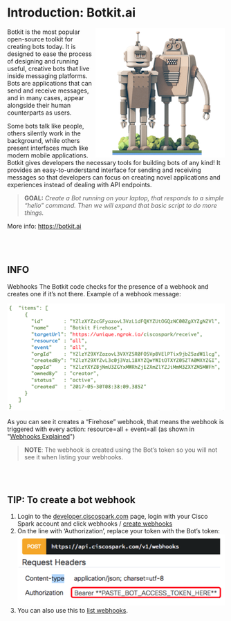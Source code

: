 
# Introduction: Botkit.ai

<img src="https://github.com/DJF3/spark_botkit_lab/raw/master/assets/1.botkit-image.png" align="right" width="300">

Botkit is the most popular open-source toolkit for creating bots today. 
It is designed to ease the process of designing and running useful, creative bots that live inside messaging platforms. Bots are applications that can send and receive messages, and in many cases, appear alongside their human counterparts as users.

Some bots talk like people, others silently work in the background, while others present interfaces much like modern mobile applications. Botkit gives developers the necessary tools for building bots of any kind! It provides an easy-to-understand interface for sending and receiving messages so that developers can focus on creating novel applications and experiences instead of dealing with API endpoints.

> **GOAL:** *Create a Bot running on your laptop, that responds to a simple “hello” command. Then we will expand that basic script to do more things.*

More info: https://botkit.ai  
<br />
<br />
<br />

## INFO

Webhooks
The Botkit code checks for the presence of a webhook and creates one if it’s not there. 
Example of a webhook message:

<img src="https://github.com/DJF3/spark_botkit_lab/raw/master/assets/1.webhook-json-example.png" width="700">

As you can see it creates a “Firehose” webhook, that means the webhook is triggered with every action: resource=all + event=all   (as shown in "[Webhooks Explained](https://developer.ciscospark.com/webhooks-explained.html)")
<br />

> **NOTE**: The webhook is created using the Bot’s token so you will not see it when listing your webhooks. 
<br />
<br />

## TIP: To create a bot webhook
1. Login to the [developer.ciscospark.com](https://developer.ciscospark.com) page, login with your Cisco Spark account and click webhooks / [create webhooks](https://developer.ciscospark.com/endpoint-webhooks-post.html)
2. On the line with ‘Authorization’, replace your token with the Bot’s token:
    <img src="https://github.com/DJF3/spark_botkit_lab/raw/master/assets/1.webhook-create-bot-howeto.png" width="500">
3. You can also use this to [list webhooks](https://developer.ciscospark.com/endpoint-webhooks-get.html).
